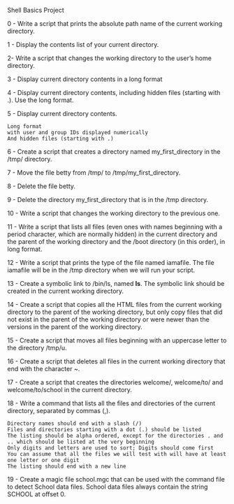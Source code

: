 Shell Basics Project


0 - Write a script that prints the absolute path name of the current working directory.

1 - Display the contents list of your current directory.

2- Write a script that changes the working directory to the user’s home directory.

3 - Display current directory contents in a long format

4 - Display current directory contents, including hidden files (starting with .). Use the long format.

5 - Display current directory contents.

    Long format
    with user and group IDs displayed numerically
    And hidden files (starting with .)

6 - Create a script that creates a directory named my_first_directory in the /tmp/ directory.

7 - Move the file betty from /tmp/ to /tmp/my_first_directory.

8 - Delete the file betty.

9 - Delete the directory my_first_directory that is in the /tmp directory.

10 - Write a script that changes the working directory to the previous one.

11 - Write a script that lists all files (even ones with names beginning with a period character, which are normally hidden) in the current directory and the parent of the working directory and the /boot directory (in this order), in long format.

12 - Write a script that prints the type of the file named iamafile. The file iamafile will be in the /tmp directory when we will run your script.

13 - Create a symbolic link to /bin/ls, named __ls__. The symbolic link should be created in the current working directory. 

14 - Create a script that copies all the HTML files from the current working directory to the parent of the working directory, but only copy files that did not exist in the parent of the working directory or were newer than the versions in the parent of the working directory.

15 - Create a script that moves all files beginning with an uppercase letter to the directory /tmp/u.

16 - Create a script that deletes all files in the current working directory that end with the character ~.

17 - Create a script that creates the directories welcome/, welcome/to/ and welcome/to/school in the current directory.

18 - Write a command that lists all the files and directories of the current directory, separated by commas (,).

    Directory names should end with a slash (/)
    Files and directories starting with a dot (.) should be listed
    The listing should be alpha ordered, except for the directories . and .. which should be listed at the very beginning
    Only digits and letters are used to sort; Digits should come first
    You can assume that all the files we will test with will have at least one letter or one digit
    The listing should end with a new line
    
19 - Create a magic file school.mgc that can be used with the command file to detect School data files. School data files always contain the string SCHOOL at offset 0.
